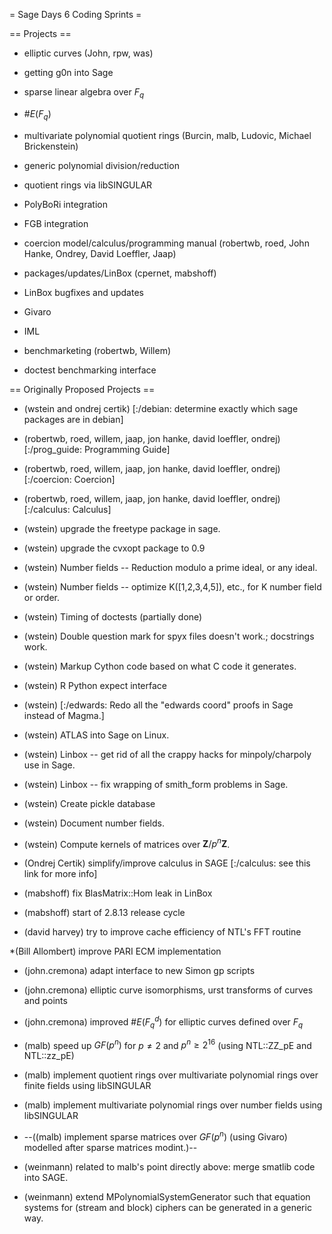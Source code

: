 = Sage Days 6 Coding Sprints =

== Projects ==
 * elliptic curves (John, rpw, was)
  * getting g0n into Sage
  * sparse linear algebra over $F_q$
  * $\#E(F_q)$

 * multivariate polynomial quotient rings (Burcin, malb, Ludovic, Michael Brickenstein)
  * generic polynomial division/reduction
  * quotient rings via libSINGULAR
  * PolyBoRi integration
  * FGB integration

 * coercion model/calculus/programming manual (robertwb, roed, John Hanke, Ondrey, David Loeffler, Jaap)

 * packages/updates/LinBox (cpernet, mabshoff)
  * LinBox bugfixes and updates
  * Givaro
  * IML

 * benchmarketing (robertwb, Willem)
  * doctest benchmarking interface


== Originally Proposed Projects ==

 * (wstein and ondrej certik) [:/debian: determine exactly which sage packages are in debian]

 * (robertwb, roed, willem, jaap, jon hanke, david loeffler, ondrej) [:/prog_guide: Programming Guide]

 * (robertwb, roed, willem, jaap, jon hanke, david loeffler, ondrej) [:/coercion: Coercion]

 * (robertwb, roed, willem, jaap, jon hanke, david loeffler, ondrej) [:/calculus: Calculus]

 * (wstein) upgrade the freetype package in sage.

 * (wstein) upgrade the cvxopt package to 0.9

 * (wstein) Number fields -- Reduction modulo a prime ideal, or any ideal.

 * (wstein) Number fields -- optimize K([1,2,3,4,5]), etc., for K number field or order.

 * (wstein) Timing of doctests (partially done)

 * (wstein) Double question mark for spyx files doesn't work.; docstrings work.

 * (wstein) Markup Cython code based on what C code it generates.

 * (wstein) R Python expect interface

 * (wstein) [:/edwards: Redo all the "edwards coord" proofs in Sage instead of Magma.]  

 * (wstein) ATLAS into Sage on Linux.

 * (wstein) Linbox -- get rid of all the crappy hacks for minpoly/charpoly use in Sage.

 * (wstein) Linbox -- fix wrapping of smith_form problems in Sage.

 * (wstein) Create pickle database

 * (wstein) Document number fields.

 * (wstein) Compute kernels of matrices over $\mathbf{Z}/p^n\mathbf{Z}$.

 * (Ondrej Certik) simplify/improve calculus in SAGE [:/calculus: see this link for more info]

 * (mabshoff) fix BlasMatrix::Hom leak in LinBox

 * (mabshoff) start of 2.8.13 release cycle

 * (david harvey) try to improve cache efficiency of NTL's FFT routine

 *(Bill Allombert) improve PARI ECM implementation

 * (john.cremona) adapt interface to new Simon gp scripts

 * (john.cremona) elliptic curve isomorphisms, urst transforms of curves and points

 * (john.cremona) improved $\#E(F_q^d)$ for elliptic curves defined over $F_q$

 * (malb) speed up $GF(p^n)$ for $p \neq 2$ and $p^n \geq 2^{16}$ (using NTL::ZZ_pE and NTL::zz_pE)

 * (malb) implement quotient rings over multivariate polynomial rings over finite fields using libSINGULAR

 * (malb) implement multivariate polynomial rings over number fields using libSINGULAR

 * --((malb) implement sparse matrices over $GF(p^n)$ (using Givaro) modelled after sparse matrices modint.)--

 * (weinmann) related to malb's point directly above: merge smatlib code into SAGE.

 * (weinmann) extend MPolynomialSystemGenerator such that equation systems for (stream and block) ciphers can be generated in a generic way.
